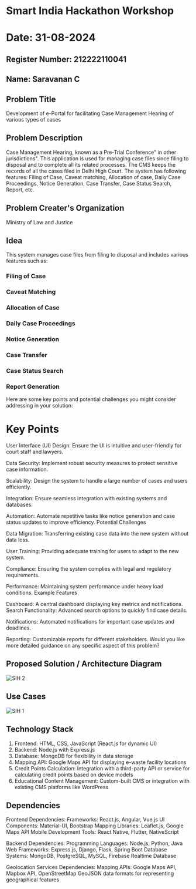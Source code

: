 # Smart India Hackathon Workshop
# Date: 31-08-2024
## Register Number: 212222110041
## Name: Saravanan C
## Problem Title 
Development of e-Portal for facilitating Case Management Hearing of various types of cases
## Problem Description 
Case Management Hearing, known as a Pre-Trial Conference" in other jurisdictions". This application is used for managing case files since filing to disposal and to complete all its related processes. The CMS keeps the records of all the cases filed in Delhi High Court. The system has following features: Filing of Case, Caveat matching, Allocation of case, Daily Case Proceedings, Notice Generation, Case Transfer, Case Status Search, Report, etc.
## Problem Creater's Organization 
Ministry of Law and Justice

## Idea 
This system manages case files from filing to disposal and includes various features such as:

### Filing of Case
### Caveat Matching
### Allocation of Case
### Daily Case Proceedings
### Notice Generation
### Case Transfer
### Case Status Search
### Report Generation
Here are some key points and potential challenges you might consider addressing in your solution:

# Key Points
User Interface (UI) Design: Ensure the UI is intuitive and user-friendly for court staff and lawyers.

Data Security: Implement robust security measures to protect sensitive case information.

Scalability: Design the system to handle a large number of cases and users efficiently.

Integration: Ensure seamless integration with existing systems and databases.

Automation: Automate repetitive tasks like notice generation and case status updates to improve efficiency.
Potential Challenges

Data Migration: Transferring existing case data into the new system without data loss.

User Training: Providing adequate training for users to adapt to the new system.

Compliance: Ensuring the system complies with legal and regulatory requirements.

Performance: Maintaining system performance under heavy load conditions.
Example Features

Dashboard: A central dashboard displaying key metrics and notifications.
Search Functionality: Advanced search options to quickly find case details.

Notifications: Automated notifications for important case updates and deadlines.

Reporting: Customizable reports for different stakeholders.
Would you like more detailed guidance on any specific aspect of this problem?

## Proposed Solution / Architecture Diagram
![SIH 2](https://github.com/user-attachments/assets/e70a833a-9fe9-4b62-97ec-db13f7f1a344)



## Use Cases
![SIH 1](https://github.com/user-attachments/assets/cc6e45a8-4ae7-4052-b276-319fb5f10236)




## Technology Stack
1. Frontend: HTML, CSS, JavaScript (React.js for dynamic UI)
2. Backend: Node.js with Express.js
3. Database: MongoDB for flexibility in data storage
4. Mapping API: Google Maps API for displaying e-waste facility locations
5. Credit Points Calculation: Integration with a third-party API or service for calculating credit points based on device models
6. Educational Content Management: Custom-built CMS or integration with existing CMS platforms like WordPress

## Dependencies
Frontend Dependencies: Frameworks: React.js, Angular, Vue.js UI Components: Material-UI, Bootstrap Mapping Libraries: Leaflet.js, Google Maps API Mobile Development Tools: React Native, Flutter, NativeScript

Backend Dependencies: Programming Languages: Node.js, Python, Java Web Frameworks: Express.js, Django, Flask, Spring Boot Database Systems: MongoDB, PostgreSQL, MySQL, Firebase Realtime Database

Geolocation Services Dependencies: Mapping APIs: Google Maps API, Mapbox API, OpenStreetMap GeoJSON data formats for representing geographical features
